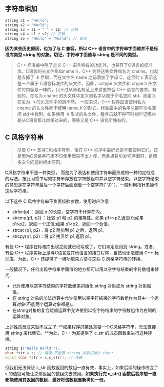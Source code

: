 ## 字符串相加

```c++
string s1 = "Hello";
string s2 = "World";
string s3 = s1 + " " + s2; // 正确
string s4 = s1 + s2; // 正确
string s5 = "Hello" + "World"; // 错误
```

**因为某些历史原因，也为了与 C 兼容，所以 C++ 语言中的字符串字面值并不是标准库类型 string 的对象。切记，字符串字面值与 string 是不同的类型。**

> C++ 标准库中除了定义 C++ 语言特有的功能外，也兼容了C语言的标准库。C语言的头文件形如name.h，C++ 则将这些文件命名为 cname。也就是去掉了 .h 后缀，而在文件名 name 之前添加了字母 C，这里的 c 表示这是一个属于 C语言标准库的头文件。因此，cctype 头文件和 ctype.h 头文件的内容是一样的，只不过从命名规范上来讲更符合 C++ 语言的要求。特别的，在名为 cname 的头文件中定义的名字从属于命名空间 std，而定义在名为 .h 的头文件中的则不然。
> 一般来说，C++ 程序应该使用名为 cname 的头文件而不使用 name.h 的形式，标准库中的名字总能在命名空间 std 中找到。如果使用 .h 形式的头文件，程序员就不得不时刻牢记哪些是从C语言那儿继承过来的，哪些又是 C++ 语言所独有的。

## C 风格字符串

> 尽管 C++ 支持C风格字符串，但在 C++ 程序中最好还是不要使用它们。这是因为C风格字符串不仅使用起来不太方便，而且极易引发程序漏洞，是诸多安全问题的根本原因。

C风格字符串不是一种类型， 而是为了表达和使用字符串而形成的一种约定俗成的写法。按此习惯书写的字符串存放在字符数组中并以空字符结束。以空字符结束的意思是在字符串最后一个字符后面跟着一个空字符(' \0' )，一般利用指针来操作这些字符串。

以下这些 C 风格字符串不负责校验参数，使用时应注意：

- strlen(p) ：返回 p 的长度，空字符不计算在内。
- strcmp(p1, p2) ：比较 p1 和 p2 的相等性。如果 p1==p2,返回 0;如果 p1>p2，返回一个正值;如果 p1<p2，返回一个负值。
- strcat (p1, p2)：将 p2 附加到 p1 之后，返回 p1。
- strcpy(p1, p2)：将 p2 拷贝给 p1,返回 p1。

有些 C++ 程序在标准库出现之前就已经写成了，它们肯定没用到 string。或者，有些 C++ 程序实际上是与C语言或其他语言的接口程序，当然也无法使用 C++ 标准库，为此，C++ 还提供了一组功能来方便与这些 C 风格字符串的转换。

一般情况下，任何出现字符串字面值的地方都可以用以空字符结束的字符数组来替代:

* 允许使用以空字符结束的字符数组来初始化 string 对象或为 string 对象赋值。
* 在 string 对象的加法运算中允许使用以空字符结束的字符数组作为其中一个运
  算对象(不能两个运算对象都是)。
* 在string对象的复合赋值运算中允许使用以空字符结束的字符数组作为右侧的运算对象。

上述性质反过来就不成立了: **如果程序的某处需要一个C风格字符串，无法直接用 string 来代替它。**为此，C++ 为其提供了 c_str 的成员函数来进行这种转换。

```c++
string s("Hello World!");
char *str = s; // 错误:不能用 string 对象初始化 char*
const char *str = s.c_str(); // 正确
```

但我们无法保证 c_str 函数返回的数组一直有效，事实上，如果后续的操作改变了 s 的值就可能让之前返回的数组失去效用。**如果执行完 c_str() 函数后程序想一直都能使用其返回的数组，最好将该数组重新拷贝一份。**


